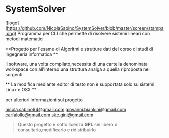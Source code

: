 # SystemSolver
![logo] (https://github.com/NicolaSabino/SystemSolver/blob/master/screen/stampa.png)
Programma per CLI che permette di risolvere sistemi lineari con metodi matematici


**Progetto per l'esame di Algoritmi e strutture dati del corso di studi di ingegneria informatica **
  
  il software, una volta compilato,necessita di una cartella denominata workspace con all'interno una struttura analga a quella riproposta nei sorgenti
  
  ** La modifica mediante editor di testo non è supportata solo su sistemi Linux e OSX **


per ulteriori informazioni sul progetto

nicola.sabino94@gmail.com
giovanni.biankini@gmail.com
carfalollo@gmail.com
ske.gini@gmail.com


>Questo progetto è sotto licenza **GPL** sei libero di consultarlo,modificarlo e ridistribuirlo
